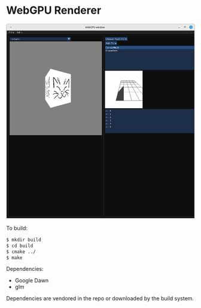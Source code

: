 # WebGPU Renderer

![Screencap](webgpu-screenshot.png)

To build:

```
$ mkdir build
$ cd build
$ cmake ../
$ make
```

Dependencies:

- Google Dawn
- glm

Dependencies are vendored in the repo or downloaded by the build system.
